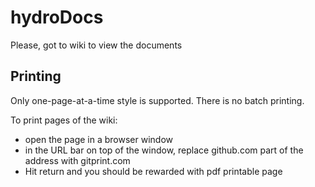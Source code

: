 # hydroDocs

Please, got to wiki to view the documents

## Printing
Only one-page-at-a-time style is supported. There is no batch printing.

To print pages of the wiki:
* open the page in a browser window
* in the URL bar on top of the window, replace github.com part of the address with gitprint.com
* Hit return and you should be rewarded with pdf printable page